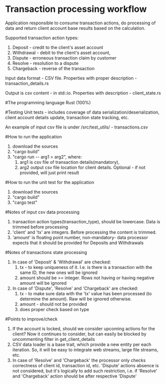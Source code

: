 # Transaction processing workflow
Application responsible to consume transaction actions, do
processing of data and return client account base results based
on the calculation.


Supported transaction action types:
1. Deposit - credit to the client's asset account
2. Withdrawal - debit to the client's asset account,
3. Dispute - erroneous transaction claim by customer
4. Resolve - resolution to a dispute
5. Chargeback - reverse of the transaction


Input data format - CSV file. Properties with proper description - transaction_details.rs

Output is csv content - in std::io. Properties with description - client_state.rs

#The programming language 
Rust (100%)


#Testing
Unit tests - includes coverage of data serialization/deserialization,
client account details update, transaction  state tracking, etc.

An example of input csv file is under /src/test_utils/ - transactions.csv


#How to run the application
1. download the sources
2. "cargo build"
3. "cargo run -- arg1 > arg2", where:
   1. arg1 is csv file of transaction details(mandatory),
   2. arg2 output csv file location for client details. Optional - if not provided, will just print result


#How to run the unit test for the application
1. download the sources
2. "cargo build"
3. "cargo test"


#Notes of input csv data processing
1. transaction action types(transaction_type), should be lowercase. Data is trimmed before processing
2. 'client' and 'tx' are integers. Before processing the content is trimmed.
3. 'amount' is floating point number, non-mandatory- data processor expects that it should be provided
    for Deposits and Withdrawals


#Notes of transactions state processing
1. In case of 'Deposit' & 'Withdrawal' are checked:
   1. tx -  to keep uniqueness of it. I.e. is there is a transaction with the same ID, the new ones will be ignored
   2. amount should be >= integer. Rows not having or having negative amount will be ignored
2. In case of 'Dispute', 'Resolve' and 'Chargeback' are checked:
   1. tx - to make sure data with the 'tx' value has been processed (to determine the amount). Raw will be ignored otherwise.
   2. amount - should not be provided
   3. does proper check based on type
   

#Points to improve/check
1. If the account is locked, should we consider upcoming actions for the client? 
Now it continues to consider, but can easily be blocked by uncommenting filter in get_client_details
2. CSV data loader is a base trait, which provide a new entity per each iteration.
   So, it will be easy to integrate web streams, large file streams, etc.
3. In case of 'Resolve' and 'Chargeback' the processor only checks correctness of client id, transaction id, etc.
   'Dispute' actions absence is not considered, but it's logically to add such restriction,
   i.e. if 'Resolve' and 'Chargeback' action should be after respective 'Dispute'